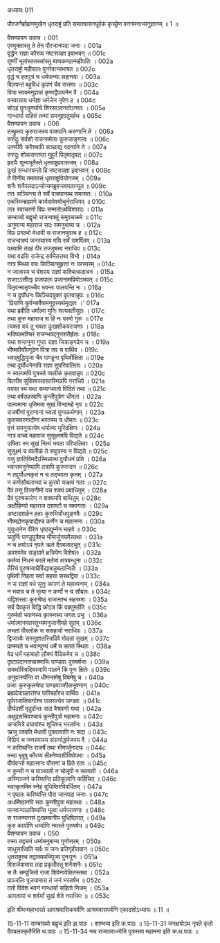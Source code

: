 अध्यायः 011

पौरजनैर्ब्राह्मणमुखेन धृतराष्ट्रं प्रति समाश्वासनपूर्वकं कृच्छ्रेण वनगमनाभ्यनुज्ञानम् ॥ 1 ॥

वैशम्पायन उवाच ।	001  
एवमुक्तास्तु ते तेन पौरजानपदा जनाः ।	001a  
वृद्धेन राज्ञा कौरव्य नष्टसञ्ज्ञा इवाभवन् ॥	001c  
तूष्णीं भूतांस्ततस्तांस्तु बाष्पकण्ठान्महीपतिः ।	002a  
धृतराष्ट्रो महीपालः पुनरेवाभ्यभाषत ॥	002c  
वृद्धं च हतपुत्रं च धर्मपत्न्या सहानया ।	003a  
विलपन्तं बहुविधं कृपणं चैव सत्तमाः ॥	003c  
पित्रा स्वयमनुज्ञातं कृष्णद्वैपायनेन वै ।	004a  
वनवासाय धर्मज्ञा धर्मजेन नृपेण ह ॥	004c  
सोऽहं पुनःपुनर्याचे शिरसाऽवनतोऽनघाः ।	005a  
गान्धार्या सहितं तन्मां समनुज्ञातुमर्हथ ॥	005c  
वैशम्पायन उवाच ।	006  
तच्छ्रुत्वा कुरुराजस्य वाक्यानि करुणानि ते ।	006a  
रुरुदुः सर्वशो राजन्समेताः कुरुजाङ्गलाः ॥	006c  
उत्तरीयैः करैश्चापि सञ्छाद्य वदनानि ते ।	007a  
रुरुदुः शोकसन्तप्ता मुहूर्तं पितृमातृवत् ॥	007c  
हृदयैः शून्यभूतैस्ते धृतराष्ट्रप्रवासजम् ।	008a  
दुःखं सन्धारयन्तो हि नष्टसञ्ज्ञा इवाभवन् ॥	008c  
ते विनीय तमायासं धृतराष्ट्रवियोगजम् ।	009a  
शनैः शनैस्तदाऽन्योन्यमब्रुवन्स्वमतान्युत ॥	009c  
ततः सञ्चिन्त्य ते सर्वे वाक्यान्यथ समासतः ।	010a  
एकस्मिन्ब्राह्मणे कार्यमावेश्योचुर्नराधिपम् ॥	010c  
ततः स्वाचरणो विप्रः सम्मतोऽर्थविशारदः ।	011a  
सम्भाव्यो बह्वृचो राजन्वक्तुं समुपचक्रमे ॥	011c  
अनुमान्य महाराजं सदः समनुभाष्य च ।	012a  
विप्रः प्रगल्भो मेधावी स राजानमुवाच ह ॥	012c  
राजन्वाक्यं जनस्यास्य मयि सर्वं समर्पितम् ।	013a  
वक्ष्यामि तदहं वीर तज्जुषस्व नराधिप ॥	013c  
यथा वदसि राजेन्द्र सर्वमेतत्तथा विभो ।	014a  
नात्र मिथ्या वचः किञ्चित्सुहृत्त्वं नः परस्परम् ॥	014c  
न जात्वस्य च वंशस्य राज्ञां कश्चित्कदाचन ।	015a  
राजाऽऽसीद्यः प्रजापालः प्रजानामप्रियोऽभवत् ॥	015c  
पितृवन्मातृवच्चैव भवन्तः पालयन्ति नः ।	016a  
न च दुर्योधनः किञ्चिदयुक्तं कृतवान्नृपः ॥	016c  
\'प्रियाणि कुर्वन्सर्वेषामनुवृत्त्यर्थमुद्यतः ।\'	017a  
यथा ब्रवीति धर्मात्मा मुनिः सत्यवतीसुतः ।	017c  
तथा कुरु महाराज स हि नः परमो गुरुः ॥	017e  
त्यक्ता वयं तु भवता दुःखशोकपरायणाः ।	018a  
भविष्यामश्चिरं राजन्भवद्गुणशतैर्हृताः ॥	018c  
यथा शन्तनुना गुप्ता राज्ञा चित्राङ्गदेन च ।	019a  
भीष्मवीर्योपगूढेन पित्रा तव च पार्थिव ।	019c  
भवद्बुद्धियुजा चैव पाण्डुना पृथिवीक्षिता ॥	019e  
तथा दुर्योधनेनापि राज्ञा सुपरिपालिताः ।	020a  
न स्वल्पमपि पुत्रस्ते व्यलीकं कृतवान्नृप ॥	020c  
पितरीव सुविश्वस्तास्तस्मिन्नपि नराधिपे ।	021a  
वयसा स्म यथा सम्यग्भवतो विदितं तथा ॥	021c  
तथा वर्षसहस्राणि कुन्तीपुत्रेण धीमता ।	022a  
पाल्यमाना धृतिमता सुखं विन्दामहे नृप ॥	022c  
राजर्षीणां पुराणानां भवतां पुण्यकर्मणाम् ।	023a  
कुरुसंवरणादीनां भरतस्य च धीमतः ॥	023c  
वृत्तं समनुयात्येष धर्मात्मा भूरिदक्षिणः ।	024a  
नात्र वाच्यं महाराज सुसूक्ष्ममपि विद्यते ॥	024c  
उषिताः स्म सुखं नित्यं भवता परिपालिताः ।	025a  
सुसूक्ष्मं च व्यलीकं ते सपुत्रस्य न विद्यते ॥	025c  
यत्तु ज्ञातिविमर्देऽस्मिन्नात्थ दुर्योधनं प्रति ।	026a  
भवन्तमनुनेष्यामि तत्रापि कुरुनन्दन ॥	026c  
न तद्दुर्योधनकृतं न च तद्भवता कृतम् ।	027a  
न कर्णसौबलाभ्यां च कुरवो यत्क्षयं गताः ॥	027c  
दैवं तत्तु विजानीमो यन्न शक्यं प्रबाधितुम् ।	028a  
दैवं पुरुषकारेण न शक्यमपि बाधितुम् ॥	028c  
अक्षौहिण्यो महाराज दशाष्टौ च समागताः ।	029a  
अष्टादशाहेन हताः कुरुभिर्योधपुङ्गवैः ॥	029c  
भीष्मद्रोणकृपाद्यैश्च कर्णेन च महात्मना ।	030a  
युयुधानेन वीरेण धृष्टद्युम्नेन चाहवे ॥	030c  
चतुर्भिः पाण्डुपुत्रैश्च भीमार्जुनयमैस्तथा ।	031a  
न च क्षयोऽयं नृपते ऋते दैवबलादभूत् ॥	031c  
अवश्यमेव सङ्ग्रामे क्षत्रियेण विशेषतः ।	032a  
कर्तव्यं निधनं काले मर्तव्यं क्षत्रबन्धुना ॥	032c  
तैरियं पुरुषव्याघ्रैर्विद्याबाहुबलान्वितैः ।	033a  
पृथिवी निहता सर्वा सहया सरथद्विपा ॥	033c  
न स राज्ञां वधे सूनुः कारणं ते महात्मनाम् ।	034a  
न भवान्न च ते भृत्या न कर्णो न च सौबलः ॥	034c  
यद्विशस्ताः कुरुश्रेष्ठ राजानश्च सहस्रशः ।	035a  
सर्वं दैवकृतं विद्धि कोऽत्र किं वक्तुमर्हति ॥	035c  
गुरुर्मतो भवानस्य कृत्स्नस्य जगतः प्रभुः ।	036a  
धर्मात्मानमतस्तुभ्यमनुजानीमहे सुतम् ॥	036c  
लभतां वीरलोकं स ससहायो नराधिपः ।	037a  
द्विजाग्र्यैः समनुज्ञातस्त्रिदिवे मोदतां सुखम् ॥	037c  
प्राप्स्यते च भवान्पुण्यं धर्मे च सततं स्थितः ।	038a  
वेद धर्मं महाबाहो लौक्यं वैदिकमेव च ॥	038c  
दृष्टापदानाश्चास्माभिः पाण्डवाः पुरुषर्षभाः ।	039a  
समर्थास्त्रिदिवस्यापि पालने किं पुनः क्षितेः ॥	039c  
अनुवर्त्स्यन्ति वा धीमन्समेषु विषमेषु च ।	040a  
प्रजाः कुरुकुलश्रेष्ठ पाण्डवाञ्शीलभूषणान् ॥	040c  
ब्रह्मदेयाग्रहारांश्च पारिबर्हांश्च पार्थिवः ।	041a  
पूर्वराजातिसर्गांश्च पालयत्येव पाण्डवः ॥	041c  
दीर्घदर्शी मृदुर्दान्तः सदा वैश्रवणो यथा ।	042a  
अक्षुद्रसचिवश्चायं कुन्तीपुत्रो महामनाः ॥	042c  
अप्यमित्रे दयावांश्च शुचिश्च भरतर्षभः ।	043a  
ऋजु पश्यति मेधावी पुत्रवत्पाति नः सदा ॥	043c  
विप्रियं च जनस्यास्य संसर्गाद्धर्मजस्य वै ।	044a  
न करिष्यन्ति राजर्षे तथा भीमार्जुनादयः ॥	044c  
मन्दा मृदुषु कौरव्य तीक्ष्णेष्वाशीविषोपमाः ।	045a  
वीर्यवन्तो महात्मानः पौराणां च हिते रताः ॥	045c  
न कुन्ती न च पाञ्चाली न चोलूपी न सात्वती ।	046a  
अस्मिञ्जने करिष्यन्ति प्रतिकूलानि कर्हिचित् ॥	046c  
भवत्कृतमिमं स्नेहं युधिष्ठिरविवर्धितम् ।	047a  
न पृष्ठतः करिष्यन्ति पौरा जानपदा जनाः ॥	047c  
अधर्मिष्ठानपि सतः कुन्तीपुत्रा महारथाः ।	048a  
मानवान्पालयिष्यन्ति भूत्वा धर्मपरायणाः ॥	048c  
स राजन्मानसं दुःखमपनीय युधिष्ठिरात् ।	049a  
कुरु कार्याणि धर्म्याणि नमस्ते पुरुषर्षभ ॥	049c  
वैशम्पायन उवाच ।	050  
तस्य तद्वचनं धर्म्यमनुमान्य गुणोत्तरम् ।	050a  
साधुसाध्विति सर्वः स जनः प्रतिगृहीतवान् ॥	050c  
धृतराष्ट्रश्च तद्वाक्यमभिपूज्य पुनःपुनः ।	051a  
विसर्जयामास तदा प्रकृतीस्तु शनैःशनैः ॥	051c  
स तैः सम्पूजितो राजा शिवेनावेक्षितस्तथा ।	052a  
प्राञ्जलिः पूजयामास तं जनं भरतर्षभ ॥	052c  
ततो विवेश भवनं गान्धार्या सहितो निजम् ।	053a  
आगतायां च शर्वर्यां सुखं शेते नराधिपः ॥ ॥	053c  

इति श्रीमन्महाभारते आमश्रवासिकपर्वणि आश्रमवासपर्वणि एकादशोऽध्यायः ॥ 11 ॥

15-11-11 साम्बाख्यो बह्वृच इति झ.पाठः । शाम्भव्य इति क.पाठः ॥ 15-11-31 जनक्षयोऽथ नृपते कृतो दैवबलात्कृतैरिति थ.पाठः ॥ 15-11-34 नच राजापराध्नोति पुत्रस्तव महामना इति क.थ.पाठः ॥
